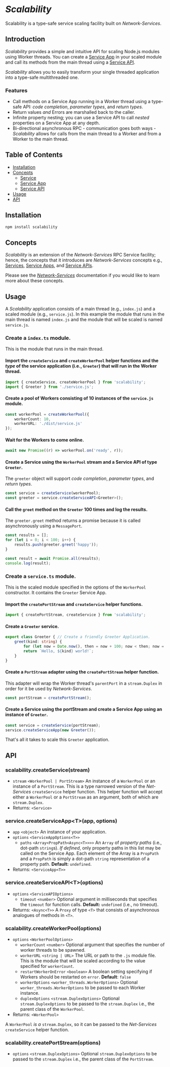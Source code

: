 # *Scalability*

Scalability is a type-safe service scaling facility built on *Network-Services*.

## Introduction

*Scalability* provides a simple and intuitive API for scaling Node.js modules using Worker threads.  You can create a [Service App](https://github.com/faranalytics/network-services#service-app) in your scaled module and call its methods from the main thread using a [Service API](https://github.com/faranalytics/network-services#service-api).  

*Scalability* allows you to easily transform your single threaded application into a type-safe multithreaded one.

### Features
- Call methods on a Service App running in a Worker thread using a type-safe API: *code completion*, *parameter types*, and *return types*.
- Return values *and* Errors are marshalled back to the caller.
- Infinite property nesting; you can use a Service API to call *nested* properties on a Service App at any depth.
- Bi-directional asynchronous RPC - communication goes both ways - *Scalability* allows for calls from the main thread to a Worker and from a Worker to the main thread.

## Table of Contents
- [Installation](#installation)
- [Concepts](#concepts)
    - [Service](https://github.com/faranalytics/network-services#service)
    - [Service App](https://github.com/faranalytics/network-services#service-app)
    - [Service API](https://github.com/faranalytics/network-services#service-api)
- [Usage](#usage)
- [API](#api)

## Installation
```bash
npm install scalability
```
## Concepts
*Scalability* is an extension of the *Network-Services* RPC Service facility; hence, the concepts that it introduces are *Network-Services* concepts e.g., [Services](https://github.com/faranalytics/network-services#service), [Service Apps](https://github.com/faranalytics/network-services#service-app), and [Service APIs](https://github.com/faranalytics/network-services#service-api).

Please see the [*Network-Services*](https://github.com/faranalytics/network-services#concepts) documentation if you would like to learn more about these concepts. 

## Usage

A *Scalability* application consists of a main thread (e.g., `index.js`) and a scaled module (e.g., `service.js`).  In this example the module that runs in the main thread is named `index.js` and the module that will be scaled is named `service.js`.

### Create a `index.ts` module.

This is the module that runs in the main thread.

#### Import the `createService` and `createWorkerPool` helper functions and the ***type*** of the service application (i.e., `Greeter`) that will run in the Worker thread.
```ts
import { createService, createWorkerPool } from 'scalability';
import { Greeter } from './service.js';
```

#### Create a pool of Workers consisting of 10 instances of the `service.js` module.
```ts
const workerPool = createWorkerPool({
    workerCount: 10,
    workerURL: './dist/service.js'
});
```

#### Wait for the Workers to come online.
```ts
await new Promise((r) => workerPool.on('ready', r));
```

#### Create a Service using the `WorkerPool` stream and a Service API of type `Greeter`.
The `greeter` object will support *code completion*, *parameter types*, and *return types*.
```ts
const service = createService(workerPool);
const greeter = service.createServiceAPI<Greeter>();
```

#### Call the `greet` method on the `Greeter` 100 times and log the results.
The `greeter.greet` method returns a promise because it is called asynchronously using a `MessagePort`.
```ts
const results = [];
for (let i = 0; i < 100; i++) {
    results.push(greeter.greet('happy'));
}

const result = await Promise.all(results);
console.log(result);
```

### Create a `service.ts` module.
This is the scaled module specified in the options of the `WorkerPool` constructor.  It contains the `Greeter` Service App.

#### Import the `createPortStream` and `createService` helper functions.
```ts
import { createPortStream, createService } from 'scalability';
```

#### Create a `Greeter` service.
```ts
export class Greeter { // Create a friendly Greeter Application.
    greet(kind: string) {
        for (let now = Date.now(), then = now + 100; now < then; now = Date.now()); // Block for 100 milliseconds.
        return `Hello, ${kind} world!`;
    }
}
```

#### Create a `PortStream` adapter using the `createPortStream` helper function.
This adapter will wrap the Worker thread's `parentPort` in a `stream.Duplex` in order for it be used by *Network-Services*.
```ts
const portStream = createPortStream();
```

#### Create a Service using the portStream and create a Service App using an instance of `Greeter`.
```ts
const service = createService(portStream);
service.createServiceApp(new Greeter());
```

That's all it takes to scale this `Greeter` application.

## API
### scalability.createService(stream)
- `stream` `<WorkerPool | PortStream>` An instance of a `WorkerPool` or an instance of a `PortStream`.  This is a type narrowed version of the *Net-Services* `createService` helper function.  This helper function will accept either a `WorkerPool` or a `PortStream` as an argument, both of which are `stream.Duplex`.
- Returns: `<Service>`

### service.createServiceApp\<T\>(app, options)
- `app` `<object>` An instance of your application.
- `options` `<ServiceAppOptions<T>>`
    - `paths` `<Array<PropPath<Async<T>>>>` An `Array` of *property paths* (i.e., dot-path `string`s).  *If defined*, only property paths in this list may be called on the Service App. Each element of the Array is a `PropPath` and a `PropPath` is simply a dot-path `string` representation of a property path.  **Default:** `undefined`.
- Returns: `<ServiceApp<T>>`

### service.createServiceAPI\<T\>(options)
- `options` `<ServiceAPIOptions>`
    - `timeout` `<number>` Optional argument in milliseconds that specifies the `timeout` for function calls. **Default:** `undefined` (i.e., no timeout).
- Returns: `<Async<T>>` A `Proxy` of type `<T>` that consists of asynchronous analogues of methods in `<T>`.

### scalability.createWorkerPool(options)
- `options` `<WorkerPoolOptions>`
    - `workerCount` `<number>` Optional argument that specifies the number of worker threads to be spawned.
    - `workerURL` `<string | URL>`  The URL or path to the `.js` module file. This is the module that will be scaled according to the value specified for `workerCount`.
    - `restartWorkerOnError` `<boolean>` A boolean setting specifying if Workers should be restarted on `error`. **Default**: `false`
    - `workerOptions` `<worker_threads.WorkerOptions>` Optional `worker_threads.WorkerOptions` to be passed to each Worker instance.
    - `duplexOptions` `<stream.DuplexOptions>` Optional `stream.DuplexOptions` to be passed to the `stream.Duplex` i.e., the parent class of the `WorkerPool`.
- Returns: `<WorkerPool>`

A `WorkerPool` *is a* `stream.Duplex`, so it can be passed to the *Net-Services* `createService` helper function.

### scalability.createPortStream(options)
- `options` `<stream.DuplexOptions>` Optional `stream.DuplexOptions` to be passed to the `stream.Duplex` i.e., the parent class of the `PortStream`.

